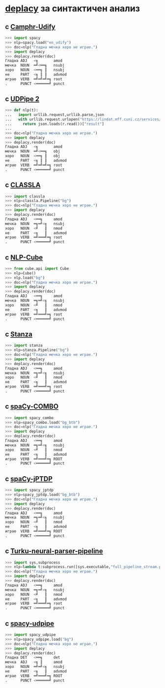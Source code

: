 # [deplacy](https://koichiyasuoka.github.io/deplacy/) за синтактичен анализ

## с [Camphr-Udify](https://camphr.readthedocs.io/en/latest/notes/udify.html)

```py
>>> import spacy
>>> nlp=spacy.load("en_udify")
>>> doc=nlp("Гладна мечка хоро не играе.")
>>> import deplacy
>>> deplacy.render(doc)
Гладна ADJ   <╗       amod
мечка  NOUN  ═╝<══╗   nsubj
хоро   NOUN  <══╗ ║   nsubj
не     PART  <╗ ║ ║   advmod
играе  VERB  ═╝═╝═╝═╗ root
.      PUNCT <══════╝ punct
```

## с [UDPipe 2](http://ufal.mff.cuni.cz/udpipe/2)

```py
>>> def nlp(t):
...   import urllib.request,urllib.parse,json
...   with urllib.request.urlopen("https://lindat.mff.cuni.cz/services/udpipe/api/process?model=bg&tokenizer&tagger&parser&data="+urllib.parse.quote(t)) as r:
...     return json.loads(r.read())["result"]
...
>>> doc=nlp("Гладна мечка хоро не играе.")
>>> import deplacy
>>> deplacy.render(doc)
Гладна ADJ   <╗       amod
мечка  NOUN  ═╝<══╗   obj
хоро   NOUN  <══╗ ║   obj
не     PART  <╗ ║ ║   advmod
играе  VERB  ═╝═╝═╝═╗ root
.      PUNCT <══════╝ punct
```

## с [CLASSLA](https://github.com/clarinsi/classla-stanfordnlp)

```py
>>> import classla
>>> nlp=classla.Pipeline("bg")
>>> doc=nlp("Гладна мечка хоро не играе.")
>>> import deplacy
>>> deplacy.render(doc)
Гладна ADJ   <══╗     amod
мечка  NOUN  ═╗═╝<╗   nsubj
хоро   NOUN  <╝   ║   nmod
не     PART  <╗   ║   advmod
играе  VERB  ═╝═══╝═╗ root
.      PUNCT <══════╝ punct
```

## с [NLP-Cube](https://github.com/Adobe/NLP-Cube)

```py
>>> from cube.api import Cube
>>> nlp=Cube()
>>> nlp.load("bg")
>>> doc=nlp("Гладна мечка хоро не играе.")
>>> import deplacy
>>> deplacy.render(doc)
Гладна ADJ   <══╗     amod
мечка  NOUN  ═╗═╝<╗   nsubj
хоро   NOUN  <╝   ║   nmod
не     PART  <╗   ║   advmod
играе  VERB  ═╝═══╝═╗ root
.      PUNCT <══════╝ punct
```

## с [Stanza](https://stanfordnlp.github.io/stanza)

```py
>>> import stanza
>>> nlp=stanza.Pipeline("bg")
>>> doc=nlp("Гладна мечка хоро не играе.")
>>> import deplacy
>>> deplacy.render(doc)
Гладна ADJ   <══╗     amod
мечка  NOUN  ═╗═╝<╗   nsubj
хоро   NOUN  <╝   ║   nmod
не     PART  <╗   ║   advmod
играе  VERB  ═╝═══╝═╗ root
.      PUNCT <══════╝ punct
```

## с [spaCy-COMBO](https://github.com/KoichiYasuoka/spaCy-COMBO)

```py
>>> import spacy_combo
>>> nlp=spacy_combo.load("bg_btb")
>>> doc=nlp("Гладна мечка хоро не играе.")
>>> import deplacy
>>> deplacy.render(doc)
Гладна ADJ   <══╗     amod
мечка  NOUN  ═╗═╝<╗   nsubj
хоро   NOUN  <╝   ║   nmod
не     PART  <╗   ║   advmod
играе  VERB  ═╝═══╝═╗ ROOT
.      PUNCT <══════╝ punct
```

## с [spaCy-jPTDP](https://github.com/KoichiYasuoka/spaCy-jPTDP)

```py
>>> import spacy_jptdp
>>> nlp=spacy_jptdp.load("bg_btb")
>>> doc=nlp("Гладна мечка хоро не играе.")
>>> import deplacy
>>> deplacy.render(doc)
Гладна ADJ   <══╗     amod
мечка  NOUN  ═╗═╝<╗   nsubj
хоро   NOUN  <╝   ║   nmod
не     PART  <╗   ║   advmod
играе  VERB  ═╝═══╝═╗ ROOT
.      PUNCT <══════╝ punct
```

## с [Turku-neural-parser-pipeline](https://turkunlp.org/Turku-neural-parser-pipeline/)

```py
>>> import sys,subprocess
>>> nlp=lambda t:subprocess.run([sys.executable,"full_pipeline_stream.py","--gpu","-1","--conf","models_bg_btb/pipelines.yaml"],cwd="Turku-neural-parser-pipeline",input=t,encoding="utf-8",stdout=subprocess.PIPE).stdout
>>> doc=nlp("Гладна мечка хоро не играе.")
>>> import deplacy
>>> deplacy.render(doc)
Гладна ADJ   <══╗     amod
мечка  NOUN  ═╗═╝<╗   nsubj
хоро   NOUN  <╝   ║   nmod
не     PART  <╗   ║   advmod
играе  VERB  ═╝═══╝═╗ root
.      PUNCT <══════╝ punct
```

## с [spacy-udpipe](https://github.com/TakeLab/spacy-udpipe)

```py
>>> import spacy_udpipe
>>> nlp=spacy_udpipe.load("bg")
>>> doc=nlp("Гладна мечка хоро не играе.")
>>> import deplacy
>>> deplacy.render(doc)
Гладна DET   <══╗     det
мечка  ADJ   <╗ ║     amod
хоро   NOUN  ═╝═╝<╗   nsubj
не     PART  <╗   ║   advmod
играе  VERB  ═╝═══╝═╗ ROOT
.      PUNCT <══════╝ punct
```

